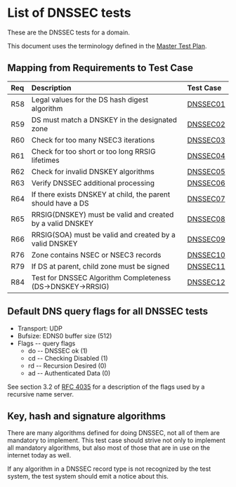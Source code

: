 # List of DNSSEC tests

These are the DNSSEC tests for a domain.

This document uses the terminology defined in the
[Master Test Plan](../MasterTestPlan.md).

## Mapping from Requirements to Test Case

|Req| Description                                                 | Test Case |
|:--|:------------------------------------------------------------|:----------|
|R58|Legal values for the DS hash digest algorithm                |[DNSSEC01](dnssec01.md)|
|R59|DS must match a DNSKEY in the designated zone                |[DNSSEC02](dnssec02.md)|
|R60|Check for too many NSEC3 iterations                          |[DNSSEC03](dnssec03.md)|
|R61|Check for too short or too long RRSIG lifetimes              |[DNSSEC04](dnssec04.md)|
|R62|Check for invalid DNSKEY algorithms                          |[DNSSEC05](dnssec05.md)|
|R63|Verify DNSSEC additional processing                          |[DNSSEC06](dnssec06.md)|
|R64|If there exists DNSKEY at child, the parent should have a DS |[DNSSEC07](dnssec07.md)|
|R65|RRSIG(DNSKEY) must be valid and created by a valid DNSKEY    |[DNSSEC08](dnssec08.md)|
|R66|RRSIG(SOA) must be valid and created by a valid DNSKEY       |[DNSSEC09](dnssec09.md)|
|R76|Zone contains NSEC or NSEC3 records                          |[DNSSEC10](dnssec10.md)|
|R79|If DS at parent, child zone must be signed                   |[DNSSEC11](dnssec11.md)|
|R84|Test for DNSSEC Algorithm Completeness (DS->DNSKEY->RRSIG)   |[DNSSEC12](dnssec12.md)|

## Default DNS query flags for all DNSSEC tests

* Transport: UDP
* Bufsize: EDNS0 buffer size (512)
* Flags -- query flags
    * do -- DNSSEC ok (1)
    * cd -- Checking Disabled (1)
    * rd -- Recursion Desired (0)
    * ad -- Authenticated Data (0)

See section 3.2 of [RFC 4035](https://tools.ietf.org/html/rfc4035#section-3.2)
for a description of the flags used by a recursive name server.

## Key, hash and signature algorithms

There are many algorithms defined for doing DNSSEC, not all of them are
mandatory to implement. This test case should strive not only to implement
all mandatory algorithms, but also most of those that are in use on the
internet today as well.

If any algorithm in a DNSSEC record type is not recognized by the test
system, the test system should emit a notice about this.
